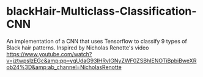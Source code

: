 # blackHair-Multiclass-Classification-CNN
An implementation of a CNN that uses Tensorflow to classify 9 types of Black hair patterns. Inspired by  Nicholas Renotte's video https://www.youtube.com/watch?v=jztwpsIzEGc&amp;pp=ygUdaG93IHRvIGNyZWF0ZSBhIENOTiBpbiBweXRob24%3D&amp;ab_channel=NicholasRenotte
